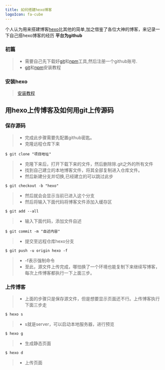 ```yaml
---
title: 如何搭建hexo博客
logoIcon: fa-cube
---
```

个人认为用来搭建博客[hexo](https://hexo.io/zh-cn/)比其他的简单,加之借鉴了各位大神的博客，来记录一下自己搭hexo博客的经历 **平台为github** 

### 初篇
>+ 需要自己先下载好[git](https://git-scm.com/downloads)和[npm](https://nodejs.org/en/download/)工具,然后注册一个github账号.
>+ [git](https://blog.csdn.net/buknow/article/details/80325986)和[npm](https://www.cnblogs.com/goldlong/p/8027997.html)安装教程
### 安装hexo

>[安装教程](https://runindark.com/2019/03/23/My)
##  用hexo上传博客及如何用git上传源码 ##
### 保存源码 ###
>+ 完成此步骤需要先配置github密匙。
>+ 克隆远程仓库下来
```
$ git clone "项目地址"
```
>+ 克隆下来后，打开下载下来的文件，然后删除除.git之外的所有文件
>+ 找到自己建立的本地博客文件，将其全部复制进入仓库文件。
>+ 然后新建分支并切换,已经建立的可以跳过此步
```
$ git checkout -b "hexo"
```
>+ 然后就会会显示当前已进入这个分支
>+ 然后将输入下面代码将博客文件添加入缓存区
```
$ git add --all 
```
>+ 输入下面代码，添加文件自述
```
$ git commit -m "自述内容"
```
>+ 提交至远程仓库hexo分支
```
$ git push -u origin hexo -f
```
>+ -f表示强制命令
>+ 至此，源文件上传完成，哪怕换了一个环境也能复制下来继续写博客，每次上传博客都执行一下上面三步。
### 上传博客 ###
>+ 上面的步骤只是保存源文件，但是想要显示页面还不行。上传博客执行下面三步走
```
$ hexo s
```
>+ s就是server，可以启动本地服务器，进行预览
```
$ hexo g
```
>+ 生成静态页面
```
$ hexo d
```
>+ 上传页面